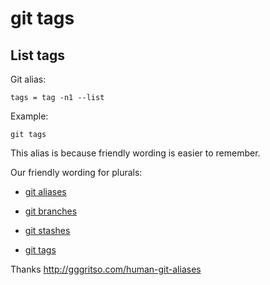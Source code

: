 # git tags

## List tags

Git alias:

```git
tags = tag -n1 --list
```

Example:

```shell
git tags
```

This alias is because friendly wording is easier to remember.

Our friendly wording for plurals:

* [git aliases](../git-aliases)

* [git branches](../git-branches)

* [git stashes](../git-stashes)

* [git tags](../git-tags)

Thanks <http://gggritso.com/human-git-aliases>
